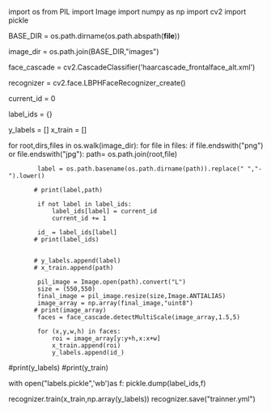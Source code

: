 import os
from PIL import Image
import numpy as np
import cv2
import pickle

BASE_DIR = os.path.dirname(os.path.abspath(__file__))

image_dir  = os.path.join(BASE_DIR,"images")

face_cascade = cv2.CascadeClassifier('haarcascade_frontalface_alt.xml')

recognizer = cv2.face.LBPHFaceRecognizer_create()


current_id = 0

label_ids = {}

y_labels = []
x_train = []


for root,dirs,files in os.walk(image_dir):
    for file in files:
        if file.endswith("png") or file.endswith("jpg"):
            path= os.path.join(root,file)

            label = os.path.basename(os.path.dirname(path)).replace(" ","-").lower()
            
           # print(label,path)

            if not label in label_ids:
                label_ids[label] = current_id
                current_id += 1

            id_ = label_ids[label]
           # print(label_ids)
            
          
           # y_labels.append(label)
           # x_train.append(path)

            pil_image = Image.open(path).convert("L")
            size = (550,550)
            final_image = pil_image.resize(size,Image.ANTIALIAS)
            image_array = np.array(final_image,"uint8")
           # print(image_array)
            faces = face_cascade.detectMultiScale(image_array,1.5,5)

            for (x,y,w,h) in faces:
                roi = image_array[y:y+h,x:x+w]
                x_train.append(roi)
                y_labels.append(id_)


#print(y_labels)
#print(y_train)

with open("labels.pickle",'wb')as f:
    pickle.dump(label_ids,f)

recognizer.train(x_train,np.array(y_labels))
recognizer.save("trainner.yml")




            

